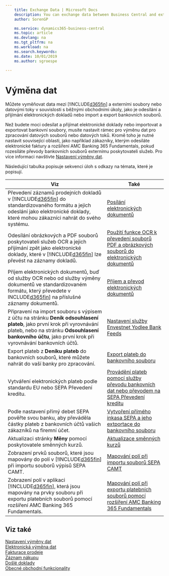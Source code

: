 ```yaml
---
    title: Exchange Data | Microsoft Docs
    description: You can exchange data between Business Central and external files or streams in connection with common business tasks, such as sending and receiving electronic documents and importing and exporting bank files.
    author: SorenGP

    ms.service: dynamics365-business-central
    ms.topic: article
    ms.devlang: na
    ms.tgt_pltfrm: na
    ms.workload: na
    ms.search.keywords:
    ms.date: 10/01/2019
    ms.author: sgroespe

---
```

# Výměna dat
Můžete vyměňovat data mezi [!INCLUDE[d365fin](includes/d365fin_md.md)]  a externími soubory nebo datovými toky v souvislosti s běžnými obchodními úkoly, jako je odesílání a přijímání elektronických dokladů nebo import a export bankovních souborů.

Než budete moci odesílat a přijímat elektronické doklady nebo importovat a exportovat bankovní soubory, musíte nastavit rámec pro výměnu dat pro zpracování datových souborů nebo datových toků. Kromě toho je nutné nastavit související oblasti, jako například zákazníky, kterým odesíláte elektronické faktury a rozšíření AMC Banking 365 Fundamentals, pokud rozesíláte převody bankovních souborů externímu poskytovateli služeb. Pro více informaci navštivte [Nastavení výměny dat](across-set-up-data-exchange.md).

Následující tabulka popisuje sekvenci úloh s odkazy na témata, které je popisují.

| **Viz** | **Také** |
|------------|-------------|  
| Převedení záznamů prodejních dokladů v [!INCLUDE[d365fin](includes/d365fin_md.md)] do standardizovaného formátu a jejich odeslání jako elektronické doklady, které mohou zákazníci nahrát do svého systému. | [Posílání elektronických dokumentů](sales-how-to-send-electronic-documents.md) |
| Odesílání obrázkových a PDF souborů poskytovateli služeb OCR a jejich přijímání zpět jako elektronické doklady, které v [!INCLUDE[d365fin](includes/d365fin_md.md)] lze převést na záznamy dokladů. | [Použití funkce OCR k převedení souborů PDF a obrázkových souborů do elektronických dokumentů](across-how-use-ocr-pdf-images-files.md) |
| Příjem elektronických dokumentů, buď od služby OCR nebo od služby výměny dokumentů ve standardizovaném formátu, který převedete v INCLUDE[d365fin](includes/d365fin_md.md)] na příslušné záznamy dokumentů. | [Příjem a převod elektronických dokumentů](purchasing-how-to-receive-and-convert-electronic-documents.md) |
| Připravení na import souboru s výpisem z účtu na stránku **Deník odsouhlasení plateb**, jako první krok při vyrovnávání plateb, nebo na stránku **Odsouhlasení bankovního účtu**, jako první krok při vyrovnávání bankovních účtů. | [Nastavení služby Envestnet Yodlee Bank Feeds](bank-how-setup-bank-statement-service.md) |
| Export plateb z **Deníku plateb** do bankovních souborů, které můžete nahrát do vaší banky pro zpracování. | [Export plateb do bankovního souboru](payables-how-export-payments-bank-file.md) |
| Vytváření elektronických plateb podle standardu EU nebo SEPA Převedení kreditu. | [Provádění plateb pomocí služby převodu bankovních dat nebo převodem na SEPA Převedení kreditu](finance-make-payments-with-bank-data-conversion-service-or-sepa-credit-transfer.md) |
| Podle nastavení přímý debet SEPA pověřte svou banku, aby převáděla částky plateb z bankovních účtů vašich zákazníků na firemní účet. | [Vytvoření přímého inkasa SEPA a jeho extportace do bankovního souboru](finance-how-create-sepa-direct-debit-collection-entries-export-bank-file.md) |
| Aktualizaci stránky **Měny** pomocí poskytovatele směnných kurzů. | [Aktualizace směnných kurzů](finance-how-update-currencies.md) |
| Zobrazení prvků souborů, které jsou mapovány do polí v [!INCLUDE[d365fin](includes/d365fin_md.md)] při importu souborů výpisů SEPA CAMT. | [Mapování polí při importu souborů SEPA CAMT](across-field-mapping-when-importing-sepa-camt-files.md) |
| Zobrazení polí v aplikaci [!INCLUDE[d365fin](includes/d365fin_md.md)], která jsou mapovány na prvky souboru při exportu platebních souborů pomocí rozšíření AMC Banking 365 Fundamentals. | [Mapování polí při exportu platebních souborů pomocí rozšíření AMC Banking 365 Fundamentals ](across-field-mapping-when-exporting-payment-files-using-bank-data-conversion-service.md) |

## Viz také
[Nastavení výměny dat](across-set-up-data-exchange.md)  
[Elektronická výměna dat](across-data-exchange.md)  
[Fakturace prodeje](sales-how-invoice-sales.md)  
[Záznam nákupu](purchasing-how-record-purchases.md)  
[Došlé doklady](across-income-documents.md)  
[Obecné obchodní funkcionality](ui-across-business-areas.md)
